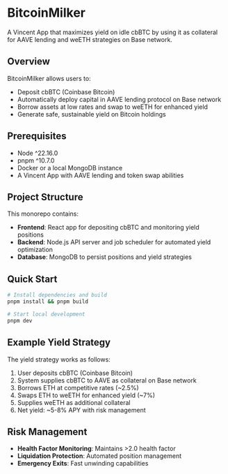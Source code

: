# BitcoinMilker

A Vincent App that maximizes yield on idle cbBTC by using it as collateral for AAVE lending and weETH strategies on Base network.

## Overview

BitcoinMilker allows users to:

- Deposit cbBTC (Coinbase Bitcoin)
- Automatically deploy capital in AAVE lending protocol on Base network
- Borrow assets at low rates and swap to weETH for enhanced yield
- Generate safe, sustainable yield on Bitcoin holdings

## Prerequisites

- Node ^22.16.0
- pnpm ^10.7.0
- Docker or a local MongoDB instance
- A Vincent App with AAVE lending and token swap abilities

## Project Structure

This monorepo contains:

- **Frontend**: React app for depositing cbBTC and monitoring yield positions
- **Backend**: Node.js API server and job scheduler for automated yield optimization
- **Database**: MongoDB to persist positions and yield strategies

## Quick Start

```bash
# Install dependencies and build
pnpm install && pnpm build

# Start local development
pnpm dev
```

## Example Yield Strategy

The yield strategy works as follows:

1. User deposits cbBTC (Coinbase Bitcoin)
2. System supplies cbBTC to AAVE as collateral on Base network
3. Borrows ETH at competitive rates (~2.5%)
4. Swaps ETH to weETH for enhanced yield (~7%)
5. Supplies weETH as additional collateral
6. Net yield: ~5-8% APY with risk management

## Risk Management

- **Health Factor Monitoring**: Maintains >2.0 health factor
- **Liquidation Protection**: Automated position management
- **Emergency Exits**: Fast unwinding capabilities

